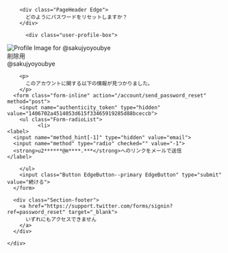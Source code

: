 <!DOCTYPE html>
<html><head>

        <div class="PageHeader Edge">
          どのようにパスワードをリセットしますか？
        </div>

          <div class="user-profile-box">
  <img class="Avatar Avatar--size48 profile-image" alt="Profile Image for @sakujyoyoubye" src="https://abs.twimg.com/sticky/default_profile_images/default_profile_normal.png">
  <div class="user-name-box">
    <div class="fullname">削除用</div>
    <div class="screenname">@sakujyoyoubye</div>
  </div>
</div>

        <p>
          このアカウントに関する以下の情報が見つかりました。
        </p>
      <form class="form-inline" action="/account/send_password_reset" method="post">
        <input name="authenticity_token" type="hidden" value="1406702a4514053d615f33465919285d88bceccb">
        <ul class="Form-radioList">
              <li>
    <label>
      <input name="method_hint[-1]" type="hidden" value="email">
      <input name="method" type="radio" checked="" value="-1">
      <strong>u2******@m****.***</strong>へのリンクをメールで送信
    </label>
  </li>

        </ul>
        <input class="Button EdgeButton--primary EdgeButton" type="submit" value="続ける">
      </form>

      <div class="Section-footer">
        <a href="https://support.twitter.com/forms/signin?ref=password_reset" target="_blank">
          いずれにもアクセスできません
        </a>
      </div>

    </div>

  </div>
    <script src="https://abs-0.twimg.com/login/base.0f5a1a3f35b9bc26633140a07d5ec411f43099e2.js" type="text/javascript"></script>
  


</body></html>
